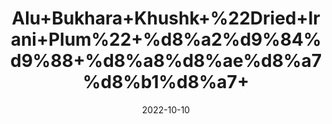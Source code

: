 ---
title: 'Alu+Bukhara+Khushk+%22Dried+Irani+Plum%22+%d8%a2%d9%84%d9%88+%d8%a8%d8%ae%d8%a7%d8%b1%d8%a7+'
date: '2022-10-10' 
metatag: '' 
inventory: '0' 
draft: false 
# meta description 
shortDescripton: 'Plums+or+aloobukhara%ef%bf%bdcontain+vitamin+K+and+potassium+that+have+the+ability+to+absorb+iron+in+the+body.+These+fruits+contain+sufficient+iron+and+copper+assists+in+the+formation+of+red+blood+cells%2c+further+helping+in+the+purification+of+blood+and+a+healthy+blood+circulation.'
description: 'Dry+Fruit'
longdescription: ''
featured: True
# product Price
price: '250.0'
# Product Short Description
shortDescription: 'Plums+or+aloobukhara%ef%bf%bdcontain+vitamin+K+and+potassium+that+have+the+ability+to+absorb+iron+in+the+body.+These+fruits+contain+sufficient+iron+and+copper+assists+in+the+formation+of+red+blood+cells%2c+further+helping+in+the+purification+of+blood+and+a+healthy+blood+circulation.'
productID: '2E878FEF-922C-ED11-9968-005056B3A416'
type: 'products'
category: 'Dry+Fruit' 
thumnailproduct: 'https://eraconnect.blob.core.windows.net/product-images/aminsaddiquidawakhana/2E878FEF-922C-ED11-9968-005056B3A416.webp' 
images:
  - image: 'https://eraconnect.blob.core.windows.net/product-images/aminsaddiquidawakhana/2E878FEF-922C-ED11-9968-005056B3A416.webp'  
Variants:
---